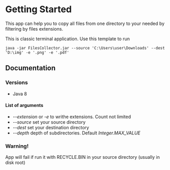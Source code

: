 # Getting Started
This app can help you to copy all files from one directory to your needed by filtering by files extensions.

This is classic terminal application. Use this template to run

``java -jar FilesCollector.jar --source 'C:\Users\user\Downloads' --dest 'D:\img' -e '.png' -e '.pdf'``

## Documentation

### Versions
+ Java 8

#### List of arguments

+ _--extension_ or _-e_ to writhe extensions. Count not limited
+ _--source_ set your source directory
+ _--dest_ set your destination directory
+ _--depth_ depth of subdirectories. Default _Integer.MAX_VALUE_

### Warning!

App will fail if run it with RECYCLE.BIN in your source directory (usually in disk root)
